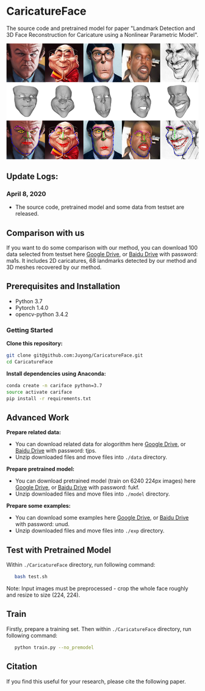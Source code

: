 # CaricatureFace
The source code and pretrained model for paper "Landmark Detection and 3D Face Reconstruction for Caricature using a Nonlinear Parametric Model".

![examples](fig/examples.png)

## Update Logs:
### April 8, 2020
* The source code, pretrained model and some data from testset are released.


## Comparison with us
If you want to do some comparison with our method, you can download 100 data selected from testset here [Google Drive](https://drive.google.com/open?id=1jaK6G67dBPoZpRlTh0PwmpPMA7dh9lYx), or [Baidu Drive](https://pan.baidu.com/s/1X8yiOiFNu6XoXK1fHBExCg) with password: ma1s. It includes 2D caricatures, 68 landmarks detected by our method and 3D meshes recovered by our method.

## Prerequisites and Installation
- Python 3.7
- Pytorch 1.4.0
- opencv-python 3.4.2

### Getting Started
**Clone this repository:**
```bash
git clone git@github.com:Juyong/CaricatureFace.git
cd CaricatureFace
```
**Install dependencies using Anaconda:**
 ```bash
conda create -n cariface python=3.7
source activate cariface
pip install -r requirements.txt
```

## Advanced Work
**Prepare related data:**
- You can download related data for alogorithm here [Google Drive](https://drive.google.com/open?id=11m9dC6j-SUyjhtSiXsUqiBdZOQ3S8phD), or [Baidu Drive](https://pan.baidu.com/s/1v4V-7rYszDhyhzhCH2aYeA) with password: tjps.
- Unzip downloaded files and move files into ```./data``` directory.

**Prepare pretrained model:**
- You can download pretrained model (train on 6240 224px images) here [Google Drive](https://drive.google.com/open?id=1If_rjQp5mDZMbK1-STGYOPyw_cTG66jO), or [Baidu Drive](https://pan.baidu.com/s/113QFM-zhSUIZfzjFhQfTTA) with password: fukf.
- Unzip downloaded files and move files into ```./model``` directory.

**Prepare some examples:**
- You can download some examples here [Google Drive](https://drive.google.com/open?id=1X8TpVpGzRrQuSS93_Hb32ERU-P4q6SSG), or [Baidu Drive](https://pan.baidu.com/s/18V7Ulq9ZfACtuhpkBJY6-A) with password: unud.
- Unzip downloaded files and move files into ```./exp``` directory.

## Test with Pretrained Model
Within ```./CaricatureFace``` directory, run following command:
 ```bash
    bash test.sh
```

Note: Input images must be preprocessed - crop the whole face roughly and resize to size (224, 224).

## Train
Firstly, prepare a training set. Then within ```./CaricatureFace``` directory, run following command:
 ```bash
    python train.py --no_premodel
```

## Citation
If you find this useful for your research, please cite the following paper.
